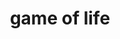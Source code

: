 ---
layout: project
title: game of life
nav: projects
importance: 80
description: Implementation of Conway's Game of Life in the browser using vanilla javascript.
img: /assets/img/gameoflife.png
github: alejandrojuria/gameoflife
redirect: /gameoflife/index.html
---